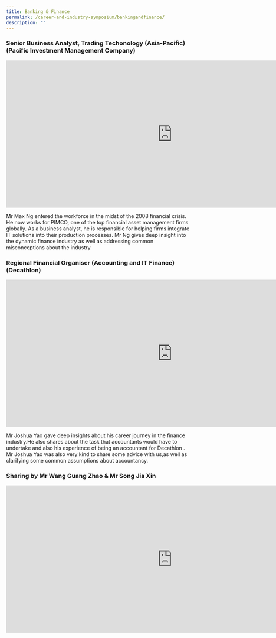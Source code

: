 ```yaml
---
title: Banking & Finance
permalink: /career-and-industry-symposium/bankingandfinance/
description: ""
---
```

### **Senior Business Analyst, Trading Techonology (Asia-Pacific)** (Pacific Investment Management Company)

<iframe allowfullscreen="" allow="accelerometer; autoplay; clipboard-write; encrypted-media; gyroscope; picture-in-picture; web-share" frameborder="0" title="[ASR Career Symposium 2023] Finance - Mr Max Ng, PIMCO" src="https://www.youtube.com/embed/fubow6pYPd4" height="399" width="900"></iframe>

Mr Max Ng entered the workforce in the midst of the 2008 financial crisis. He now works for PIMCO, one of the top financial asset management firms globally. As a business analyst, he is responsible for helping firms integrate IT solutions into their production processes. Mr Ng gives deep insight into the dynamic finance industry as well as addressing common misconceptions about the industry


### **Regional Financial Organiser (Accounting and IT Finance)** (Decathlon)

<iframe allowfullscreen="" allow="accelerometer; autoplay; clipboard-write; encrypted-media; gyroscope; picture-in-picture; web-share" frameborder="0" title="Mr Joshua Yao" src="https://www.youtube.com/embed/kHHlobQjShk" height="399" width="900"></iframe>

Mr Joshua Yao gave deep insights about his career journey in the finance industry.He also shares about the task that accountants would have to undertake and also his experience of being an accountant for Decathlon . Mr Joshua Yao was also very kind to share some advice with us,as well as clarifying some common assumptions about accountancy.


### **Sharing by Mr Wang Guang Zhao &amp; Mr Song Jia Xin** 
 
<iframe allowfullscreen="" allow="accelerometer; autoplay; clipboard-write; encrypted-media; gyroscope; picture-in-picture; web-share" frameborder="0" title="Sharing by Mr Wang Guang Zhao and Mr Song Jia Xing" src="https://www.youtube.com/embed/SJ8nz2CQ0rg" height="399" width="900"></iframe>